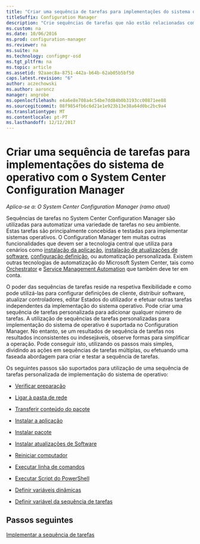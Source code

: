 ```yaml
---
title: "Criar uma sequência de tarefas para implementações do sistema de operativo"
titleSuffix: Configuration Manager
description: "Crie sequências de tarefas que não estão relacionadas com a implementação de sistemas operativos, tais como a distribuição de software, atualizar controladores, editar Estados do utilizador, etc."
ms.custom: na
ms.date: 10/06/2016
ms.prod: configuration-manager
ms.reviewer: na
ms.suite: na
ms.technology: configmgr-osd
ms.tgt_pltfrm: na
ms.topic: article
ms.assetid: 92aaec8a-8751-442a-b64b-62ab05b5bf50
caps.latest.revision: "6"
author: aczechowski
ms.author: aaroncz
manager: angrobe
ms.openlocfilehash: e4a6e8e708a4c54be7dd84b0b3193cc00871ee88
ms.sourcegitcommit: 08f9854fb6c6d21e1e923b13e38a64d0bc2bc9a4
ms.translationtype: MT
ms.contentlocale: pt-PT
ms.lasthandoff: 12/12/2017
---
```

# <a name="create-a-task-sequence-for-non-operating-system-deployments-with-system-center-configuration-manager"></a>Criar uma sequência de tarefas para implementações do sistema de operativo com o System Center Configuration Manager

*Aplica-se a: O System Center Configuration Manager (ramo atual)*

Sequências de tarefas no System Center Configuration Manager são utilizadas para automatizar uma variedade de tarefas no seu ambiente. Estas tarefas são principalmente concebidas e testadas para implementar sistemas operativos.  O Configuration Manager tem muitas outras funcionalidades que devem ser a tecnologia central que utiliza para cenários como [instalação da aplicação](../../apps/understand/introduction-to-application-management.md), [instalação de atualizações de software](../../sum/understand/software-updates-introduction.md), [configuração definição](../../compliance/understand/ensure-device-compliance.md), ou automatização personalizada. Existem outras tecnologias de automatização do Microsoft System Center, tais como [Orchestrator](https://technet.microsoft.com/library/hh237242.aspx) e [Service Management Automation](https://technet.microsoft.com/library/dn469260.aspx) que também deve ter em conta.  

O poder das sequências de tarefas reside na respetiva flexibilidade e como pode utilizá-las para configurar definições de cliente, distribuir software, atualizar controladores, editar Estados do utilizador e efetuar outras tarefas independentes da implementação do sistema operativo. Pode criar uma sequência de tarefas personalizada para adicionar qualquer número de tarefas. A utilização de sequências de tarefas personalizadas para implementação do sistema de operativo é suportada no Configuration Manager. No entanto, se um resultados de sequência de tarefas nos resultados inconsistentes ou indesejáveis, observe formas para simplificar a operação. Pode conseguir isto, utilizando os passos mais simples, dividindo as ações em sequências de tarefas múltiplas, ou efetuando uma faseada abordagem para criar e testar a sequência de tarefas.

 Os seguintes passos são suportados para utilização de uma sequência de tarefas personalizada de implementação do sistema de operativo:  

-   [Verificar preparação](../understand/task-sequence-steps.md#BKMK_CheckReadiness)  

-   [Ligar à pasta de rede](../understand/task-sequence-steps.md#BKMK_ConnectToNetworkFolder)  

-   [Transferir conteúdo do pacote](../understand/task-sequence-steps.md#BKMK_DownloadPackageContent)  

-   [Instalar a aplicação](../understand/task-sequence-steps.md#BKMK_InstallApplication)  

-   [Instalar pacote](../understand/task-sequence-steps.md#BKMK_InstallPackage)  

-   [Instalar atualizações de Software](../understand/task-sequence-steps.md#BKMK_InstallSoftwareUpdates)  

-   [Reiniciar computador](../understand/task-sequence-steps.md#BKMK_RestartComputer)   

-   [Executar linha de comandos](../understand/task-sequence-steps.md#BKMK_RunCommandLine)  

-   [Executar Script do PowerShell](../understand/task-sequence-steps.md#BKMK_RunPowerShellScript)  

-   [Definir variáveis dinâmicas](../understand/task-sequence-steps.md#BKMK_SetDynamicVariables)  

-   [Definir variável da sequência de tarefas](../understand/task-sequence-steps.md#BKMK_SetTaskSequenceVariable)  

## <a name="next-steps"></a>Passos seguintes 
[Implementar a sequência de tarefas](manage-task-sequences-to-automate-tasks.md#BKMK_DeployTS)
